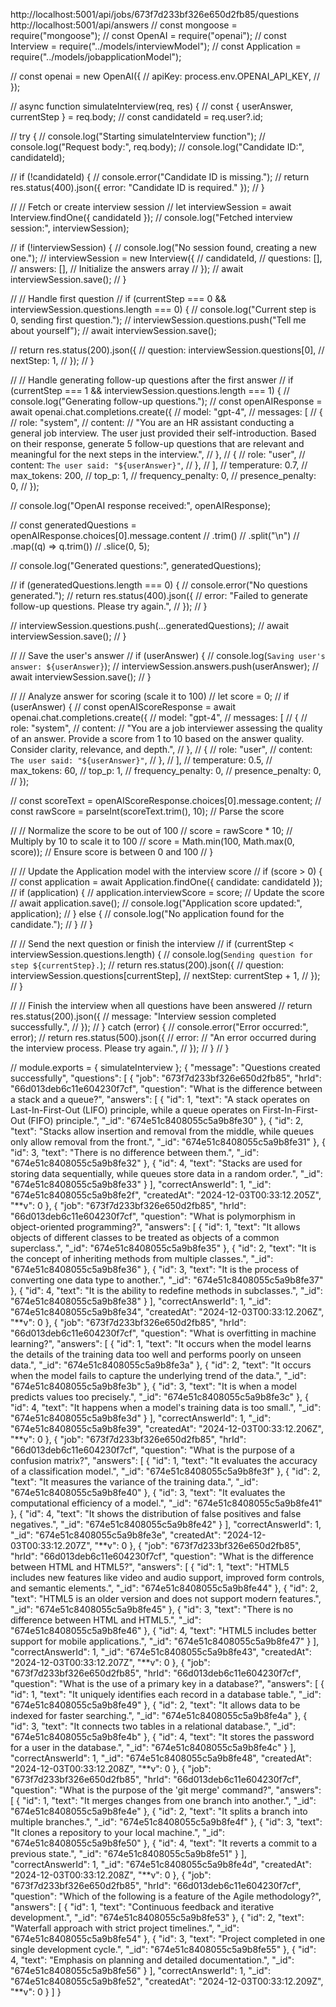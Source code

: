 http://localhost:5001/api/jobs/673f7d233bf326e650d2fb85/questions
http://localhost:5001/api/answers
// const mongoose = require("mongoose");
// const OpenAI = require("openai");
// const Interview = require("../models/interviewModel");
// const Application = require("../models/jobapplicationModel");

// const openai = new OpenAI({
// apiKey: process.env.OPENAI_API_KEY,
// });

// async function simulateInterview(req, res) {
// const { userAnswer, currentStep } = req.body;
// const candidateId = req.user?.id;

// try {
// console.log("Starting simulateInterview function");
// console.log("Request body:", req.body);
// console.log("Candidate ID:", candidateId);

// if (!candidateId) {
// console.error("Candidate ID is missing.");
// return res.status(400).json({ error: "Candidate ID is required." });
// }

// // Fetch or create interview session
// let interviewSession = await Interview.findOne({ candidateId });
// console.log("Fetched interview session:", interviewSession);

// if (!interviewSession) {
// console.log("No session found, creating a new one.");
// interviewSession = new Interview({
// candidateId,
// questions: [],
// answers: [], // Initialize the answers array
// });
// await interviewSession.save();
// }

// // Handle first question
// if (currentStep === 0 && interviewSession.questions.length === 0) {
// console.log("Current step is 0, sending first question.");
// interviewSession.questions.push("Tell me about yourself");
// await interviewSession.save();

// return res.status(200).json({
// question: interviewSession.questions[0],
// nextStep: 1,
// });
// }

// // Handle generating follow-up questions after the first answer
// if (currentStep === 1 && interviewSession.questions.length === 1) {
// console.log("Generating follow-up questions.");
// const openAIResponse = await openai.chat.completions.create({
// model: "gpt-4",
// messages: [
// {
// role: "system",
// content:
// "You are an HR assistant conducting a general job interview. The user just provided their self-introduction. Based on their response, generate 5 follow-up questions that are relevant and meaningful for the next steps in the interview.",
// },
// {
// role: "user",
// content: `The user said: "${userAnswer}"`,
// },
// ],
// temperature: 0.7,
// max_tokens: 200,
// top_p: 1,
// frequency_penalty: 0,
// presence_penalty: 0,
// });

// console.log("OpenAI response received:", openAIResponse);

// const generatedQuestions = openAIResponse.choices[0].message.content
// .trim()
// .split("\n")
// .map((q) => q.trim())
// .slice(0, 5);

// console.log("Generated questions:", generatedQuestions);

// if (generatedQuestions.length === 0) {
// console.error("No questions generated.");
// return res.status(400).json({
// error: "Failed to generate follow-up questions. Please try again.",
// });
// }

// interviewSession.questions.push(...generatedQuestions);
// await interviewSession.save();
// }

// // Save the user's answer
// if (userAnswer) {
// console.log(`Saving user's answer: ${userAnswer}`);
// interviewSession.answers.push(userAnswer);
// await interviewSession.save();
// }

// // Analyze answer for scoring (scale it to 100)
// let score = 0;
// if (userAnswer) {
// const openAIScoreResponse = await openai.chat.completions.create({
// model: "gpt-4",
// messages: [
// {
// role: "system",
// content:
// "You are a job interviewer assessing the quality of an answer. Provide a score from 1 to 10 based on the answer quality. Consider clarity, relevance, and depth.",
// },
// {
// role: "user",
// content: `The user said: "${userAnswer}"`,
// },
// ],
// temperature: 0.5,
// max_tokens: 60,
// top_p: 1,
// frequency_penalty: 0,
// presence_penalty: 0,
// });

// const scoreText = openAIScoreResponse.choices[0].message.content;
// const rawScore = parseInt(scoreText.trim(), 10); // Parse the score

// // Normalize the score to be out of 100
// score = rawScore \* 10; // Multiply by 10 to scale it to 100
// score = Math.min(100, Math.max(0, score)); // Ensure score is between 0 and 100
// }

// // Update the Application model with the interview score
// if (score > 0) {
// const application = await Application.findOne({ candidate: candidateId });
// if (application) {
// application.interviewScore = score; // Update the score
// await application.save();
// console.log("Application score updated:", application);
// } else {
// console.log("No application found for the candidate.");
// }
// }

// // Send the next question or finish the interview
// if (currentStep < interviewSession.questions.length) {
// console.log(`Sending question for step ${currentStep}.`);
// return res.status(200).json({
// question: interviewSession.questions[currentStep],
// nextStep: currentStep + 1,
// });
// }

// // Finish the interview when all questions have been answered
// return res.status(200).json({
// message: "Interview session completed successfully.",
// });
// } catch (error) {
// console.error("Error occurred:", error);
// return res.status(500).json({
// error:
// "An error occurred during the interview process. Please try again.",
// });
// }
// }

// module.exports = { simulateInterview };
{
"message": "Questions created successfully",
"questions": [
{
"job": "673f7d233bf326e650d2fb85",
"hrId": "66d013deb6c11e604230f7cf",
"question": "What is the difference between a stack and a queue?",
"answers": [
{
"id": 1,
"text": "A stack operates on Last-In-First-Out (LIFO) principle, while a queue operates on First-In-First-Out (FIFO) principle.",
"_id": "674e51c8408055c5a9b8fe30"
},
{
"id": 2,
"text": "Stacks allow insertion and removal from the middle, while queues only allow removal from the front.",
"_id": "674e51c8408055c5a9b8fe31"
},
{
"id": 3,
"text": "There is no difference between them.",
"_id": "674e51c8408055c5a9b8fe32"
},
{
"id": 4,
"text": "Stacks are used for storing data sequentially, while queues store data in a random order.",
"_id": "674e51c8408055c5a9b8fe33"
}
],
"correctAnswerId": 1,
"\_id": "674e51c8408055c5a9b8fe2f",
"createdAt": "2024-12-03T00:33:12.205Z",
"**v": 0
},
{
"job": "673f7d233bf326e650d2fb85",
"hrId": "66d013deb6c11e604230f7cf",
"question": "What is polymorphism in object-oriented programming?",
"answers": [
{
"id": 1,
"text": "It allows objects of different classes to be treated as objects of a common superclass.",
"_id": "674e51c8408055c5a9b8fe35"
},
{
"id": 2,
"text": "It is the concept of inheriting methods from multiple classes.",
"_id": "674e51c8408055c5a9b8fe36"
},
{
"id": 3,
"text": "It is the process of converting one data type to another.",
"_id": "674e51c8408055c5a9b8fe37"
},
{
"id": 4,
"text": "It is the ability to redefine methods in subclasses.",
"_id": "674e51c8408055c5a9b8fe38"
}
],
"correctAnswerId": 1,
"\_id": "674e51c8408055c5a9b8fe34",
"createdAt": "2024-12-03T00:33:12.206Z",
"**v": 0
},
{
"job": "673f7d233bf326e650d2fb85",
"hrId": "66d013deb6c11e604230f7cf",
"question": "What is overfitting in machine learning?",
"answers": [
{
"id": 1,
"text": "It occurs when the model learns the details of the training data too well and performs poorly on unseen data.",
"_id": "674e51c8408055c5a9b8fe3a"
},
{
"id": 2,
"text": "It occurs when the model fails to capture the underlying trend of the data.",
"_id": "674e51c8408055c5a9b8fe3b"
},
{
"id": 3,
"text": "It is when a model predicts values too precisely.",
"_id": "674e51c8408055c5a9b8fe3c"
},
{
"id": 4,
"text": "It happens when a model's training data is too small.",
"_id": "674e51c8408055c5a9b8fe3d"
}
],
"correctAnswerId": 1,
"\_id": "674e51c8408055c5a9b8fe39",
"createdAt": "2024-12-03T00:33:12.206Z",
"**v": 0
},
{
"job": "673f7d233bf326e650d2fb85",
"hrId": "66d013deb6c11e604230f7cf",
"question": "What is the purpose of a confusion matrix?",
"answers": [
{
"id": 1,
"text": "It evaluates the accuracy of a classification model.",
"_id": "674e51c8408055c5a9b8fe3f"
},
{
"id": 2,
"text": "It measures the variance of the training data.",
"_id": "674e51c8408055c5a9b8fe40"
},
{
"id": 3,
"text": "It evaluates the computational efficiency of a model.",
"_id": "674e51c8408055c5a9b8fe41"
},
{
"id": 4,
"text": "It shows the distribution of false positives and false negatives.",
"_id": "674e51c8408055c5a9b8fe42"
}
],
"correctAnswerId": 1,
"\_id": "674e51c8408055c5a9b8fe3e",
"createdAt": "2024-12-03T00:33:12.207Z",
"**v": 0
},
{
"job": "673f7d233bf326e650d2fb85",
"hrId": "66d013deb6c11e604230f7cf",
"question": "What is the difference between HTML and HTML5?",
"answers": [
{
"id": 1,
"text": "HTML5 includes new features like video and audio support, improved form controls, and semantic elements.",
"_id": "674e51c8408055c5a9b8fe44"
},
{
"id": 2,
"text": "HTML5 is an older version and does not support modern features.",
"_id": "674e51c8408055c5a9b8fe45"
},
{
"id": 3,
"text": "There is no difference between HTML and HTML5.",
"_id": "674e51c8408055c5a9b8fe46"
},
{
"id": 4,
"text": "HTML5 includes better support for mobile applications.",
"_id": "674e51c8408055c5a9b8fe47"
}
],
"correctAnswerId": 1,
"\_id": "674e51c8408055c5a9b8fe43",
"createdAt": "2024-12-03T00:33:12.207Z",
"**v": 0
},
{
"job": "673f7d233bf326e650d2fb85",
"hrId": "66d013deb6c11e604230f7cf",
"question": "What is the use of a primary key in a database?",
"answers": [
{
"id": 1,
"text": "It uniquely identifies each record in a database table.",
"_id": "674e51c8408055c5a9b8fe49"
},
{
"id": 2,
"text": "It allows data to be indexed for faster searching.",
"_id": "674e51c8408055c5a9b8fe4a"
},
{
"id": 3,
"text": "It connects two tables in a relational database.",
"_id": "674e51c8408055c5a9b8fe4b"
},
{
"id": 4,
"text": "It stores the password for a user in the database.",
"_id": "674e51c8408055c5a9b8fe4c"
}
],
"correctAnswerId": 1,
"\_id": "674e51c8408055c5a9b8fe48",
"createdAt": "2024-12-03T00:33:12.208Z",
"**v": 0
},
{
"job": "673f7d233bf326e650d2fb85",
"hrId": "66d013deb6c11e604230f7cf",
"question": "What is the purpose of the 'git merge' command?",
"answers": [
{
"id": 1,
"text": "It merges changes from one branch into another.",
"_id": "674e51c8408055c5a9b8fe4e"
},
{
"id": 2,
"text": "It splits a branch into multiple branches.",
"_id": "674e51c8408055c5a9b8fe4f"
},
{
"id": 3,
"text": "It clones a repository to your local machine.",
"_id": "674e51c8408055c5a9b8fe50"
},
{
"id": 4,
"text": "It reverts a commit to a previous state.",
"_id": "674e51c8408055c5a9b8fe51"
}
],
"correctAnswerId": 1,
"\_id": "674e51c8408055c5a9b8fe4d",
"createdAt": "2024-12-03T00:33:12.208Z",
"**v": 0
},
{
"job": "673f7d233bf326e650d2fb85",
"hrId": "66d013deb6c11e604230f7cf",
"question": "Which of the following is a feature of the Agile methodology?",
"answers": [
{
"id": 1,
"text": "Continuous feedback and iterative development.",
"_id": "674e51c8408055c5a9b8fe53"
},
{
"id": 2,
"text": "Waterfall approach with strict project timelines.",
"_id": "674e51c8408055c5a9b8fe54"
},
{
"id": 3,
"text": "Project completed in one single development cycle.",
"_id": "674e51c8408055c5a9b8fe55"
},
{
"id": 4,
"text": "Emphasis on planning and detailed documentation.",
"_id": "674e51c8408055c5a9b8fe56"
}
],
"correctAnswerId": 1,
"\_id": "674e51c8408055c5a9b8fe52",
"createdAt": "2024-12-03T00:33:12.209Z",
"**v": 0
}
]
}
